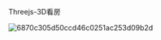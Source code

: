 Threejs-3D看房

![6870c305d50ccd46c0251ac253d09b2d](https://github.com/luotaox/three_house/assets/122615418/5b26c2e2-eb9d-4894-98d7-722bcaa15b7d)
